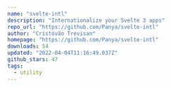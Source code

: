 ```yaml
---
name: "svelte-intl"
description: "Internationalize your Svelte 3 apps"
repo_url: "https://github.com/Panya/svelte-intl"
author: "Cristóvão Trevisan"
homepage: "https://github.com/Panya/svelte-intl"
downloads: 54
updated: "2022-04-04T11:16:49.037Z"
github_stars: 47
tags: 
  - utility
---
```

